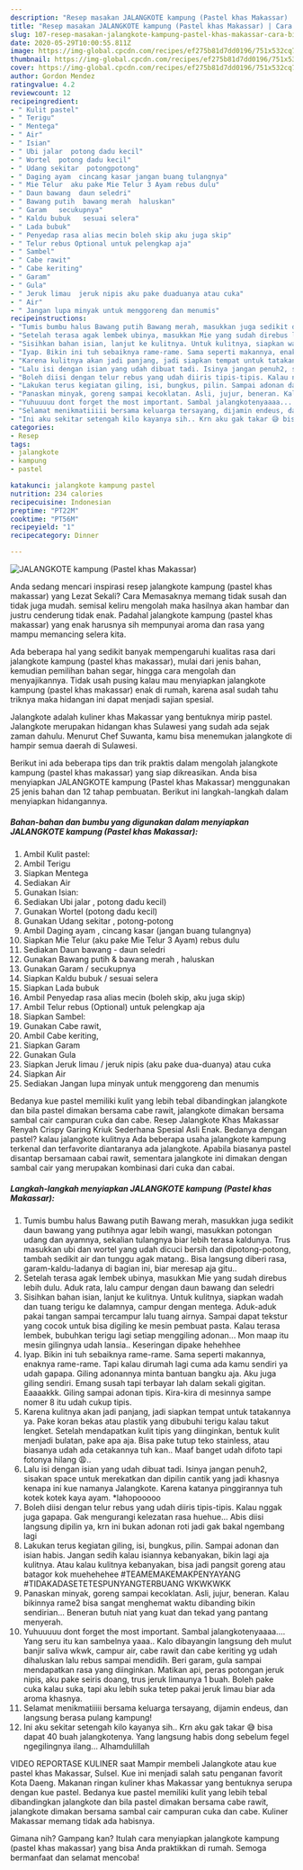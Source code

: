 ```yaml
---
description: "Resep masakan JALANGKOTE kampung (Pastel khas Makassar) | Cara Bikin JALANGKOTE kampung (Pastel khas Makassar) Yang Sempurna"
title: "Resep masakan JALANGKOTE kampung (Pastel khas Makassar) | Cara Bikin JALANGKOTE kampung (Pastel khas Makassar) Yang Sempurna"
slug: 107-resep-masakan-jalangkote-kampung-pastel-khas-makassar-cara-bikin-jalangkote-kampung-pastel-khas-makassar-yang-sempurna
date: 2020-05-29T10:00:55.811Z
image: https://img-global.cpcdn.com/recipes/ef275b81d7dd0196/751x532cq70/jalangkote-kampung-pastel-khas-makassar-foto-resep-utama.jpg
thumbnail: https://img-global.cpcdn.com/recipes/ef275b81d7dd0196/751x532cq70/jalangkote-kampung-pastel-khas-makassar-foto-resep-utama.jpg
cover: https://img-global.cpcdn.com/recipes/ef275b81d7dd0196/751x532cq70/jalangkote-kampung-pastel-khas-makassar-foto-resep-utama.jpg
author: Gordon Mendez
ratingvalue: 4.2
reviewcount: 12
recipeingredient:
- " Kulit pastel"
- " Terigu"
- " Mentega"
- " Air"
- " Isian"
- " Ubi jalar  potong dadu kecil"
- " Wortel  potong dadu kecil"
- " Udang sekitar  potongpotong"
- " Daging ayam  cincang kasar jangan buang tulangnya"
- " Mie Telur  aku pake Mie Telur 3 Ayam rebus dulu"
- " Daun bawang  daun seledri"
- " Bawang putih  bawang merah  haluskan"
- " Garam   secukupnya"
- " Kaldu bubuk   sesuai selera"
- " Lada bubuk"
- " Penyedap rasa alias mecin boleh skip aku juga skip"
- " Telur rebus Optional untuk pelengkap aja"
- " Sambel"
- " Cabe rawit"
- " Cabe keriting"
- " Garam"
- " Gula"
- " Jeruk limau  jeruk nipis aku pake duaduanya atau cuka"
- " Air"
- " Jangan lupa minyak untuk menggoreng dan menumis"
recipeinstructions:
- "Tumis bumbu halus Bawang putih Bawang merah, masukkan juga sedikit daun bawang yang putihnya agar lebih wangi, masukkan potongan udang dan ayamnya, sekalian tulangnya biar lebih terasa kaldunya. Trus masukkan ubi dan wortel yang udah dicuci bersih dan dipotong-potong, tambah sedikit air dan tunggu agak matang.. Bisa langsung diberi rasa, garam-kaldu-ladanya di bagian ini, biar meresap aja gitu.."
- "Setelah terasa agak lembek ubinya, masukkan Mie yang sudah direbus lebih dulu. Aduk rata, lalu campur dengan daun bawang dan seledri"
- "Sisihkan bahan isian, lanjut ke kulitnya. Untuk kulitnya, siapkan wadah dan tuang terigu ke dalamnya, campur dengan mentega. Aduk-aduk pakai tangan sampai tercampur lalu tuang airnya. Sampai dapat tekstur yang cocok untuk bisa digiling ke mesin pembuat pasta. Kalau terasa lembek, bubuhkan terigu lagi setiap menggiling adonan... Mon maap itu mesin gilingnya udah lansia.. Keseringan dipake hehehhee"
- "Iyap. Bikin ini tuh sebaiknya rame-rame. Sama seperti makannya, enaknya rame-rame. Tapi kalau dirumah lagi cuma ada kamu sendiri ya udah gapapa. Giling adonannya minta bantuan bangku aja. Aku juga giling sendiri. Emang susah tapi terbayar lah dalam sekali gigitan. Eaaaakkk. Giling sampai adonan tipis. Kira-kira di mesinnya sampe nomer 8 itu udah cukup tipis."
- "Karena kulitnya akan jadi panjang, jadi siapkan tempat untuk tatakannya ya. Pake koran bekas atau plastik yang dibubuhi terigu kalau takut lengket. Setelah mendapatkan kulit tipis yang diinginkan, bentuk kulit menjadi bulatan, pake apa aja. Bisa pake tutup teko stainless, atau biasanya udah ada cetakannya tuh kan.. Maaf banget udah difoto tapi fotonya hilang 😩.."
- "Lalu isi dengan isian yang udah dibuat tadi. Isinya jangan penuh2, sisakan space untuk merekatkan dan dipilin cantik yang jadi khasnya kenapa ini kue namanya Jalangkote. Karena katanya pinggirannya tuh kotek kotek kaya ayam. *lahopooooo"
- "Boleh diisi dengan telur rebus yang udah diiris tipis-tipis. Kalau nggak juga gapapa. Gak mengurangi kelezatan rasa huehue... Abis diisi langsung dipilin ya, krn ini bukan adonan roti jadi gak bakal ngembang lagi"
- "Lakukan terus kegiatan giling, isi, bungkus, pilin. Sampai adonan dan isian habis. Jangan sedih kalau isiannya kebanyakan, bikin lagi aja kulitnya. Atau kalau kulitnya kebanyakan, bisa jadi pangsit goreng atau batagor kok muehehehee #TEAMEMAKEMAKPENYAYANG #TIDAKADASETETESPUNYANGTERBUANG WKWKWKK"
- "Panaskan minyak, goreng sampai kecoklatan. Asli, jujur, beneran. Kalau bikinnya rame2 bisa sangat menghemat waktu dibanding bikin sendirian... Beneran butuh niat yang kuat dan tekad yang pantang menyerah."
- "Yuhuuuuu dont forget the most important. Sambal jalangkotenyaaaa.... Yang seru itu kan sambelnya yaaa.. Kalo dibayangin langsung deh mulut banjir saliva wkwk, campur air, cabe rawit dan cabe keriting yg udah dihaluskan lalu rebus sampai mendidih. Beri garam, gula sampai mendapatkan rasa yang diinginkan. Matikan api, peras potongan jeruk nipis, aku pake seiris doang, trus jeruk limaunya 1 buah. Boleh pake cuka kalau suka, tapi aku lebih suka tetep pakai jeruk limau biar ada aroma khasnya."
- "Selamat menikmatiiiii bersama keluarga tersayang, dijamin endeus, dan langsung berasa pulang kampung!"
- "Ini aku sekitar setengah kilo kayanya sih.. Krn aku gak takar 😅 bisa dapat 40 buah jalangkotenya. Yang langsung habis dong sebelum fegel ngegilingnya ilang... Alhamdulillah"
categories:
- Resep
tags:
- jalangkote
- kampung
- pastel

katakunci: jalangkote kampung pastel 
nutrition: 234 calories
recipecuisine: Indonesian
preptime: "PT22M"
cooktime: "PT56M"
recipeyield: "1"
recipecategory: Dinner

---
```



![JALANGKOTE kampung (Pastel khas Makassar)](https://img-global.cpcdn.com/recipes/ef275b81d7dd0196/751x532cq70/jalangkote-kampung-pastel-khas-makassar-foto-resep-utama.jpg)

Anda sedang mencari inspirasi resep jalangkote kampung (pastel khas makassar) yang Lezat Sekali? Cara Memasaknya memang tidak susah dan tidak juga mudah. semisal keliru mengolah maka hasilnya akan hambar dan justru cenderung tidak enak. Padahal jalangkote kampung (pastel khas makassar) yang enak harusnya sih mempunyai aroma dan rasa yang mampu memancing selera kita.

Ada beberapa hal yang sedikit banyak mempengaruhi kualitas rasa dari jalangkote kampung (pastel khas makassar), mulai dari jenis bahan, kemudian pemilihan bahan segar, hingga cara mengolah dan menyajikannya. Tidak usah pusing kalau mau menyiapkan jalangkote kampung (pastel khas makassar) enak di rumah, karena asal sudah tahu triknya maka hidangan ini dapat menjadi sajian spesial.

Jalangkote adalah kuliner khas Makassar yang bentuknya mirip pastel. Jalangkote merupakan hidangan khas Sulawesi yang sudah ada sejak zaman dahulu. Menurut Chef Suwanta, kamu bisa menemukan jalangkote di hampir semua daerah di Sulawesi.


Berikut ini ada beberapa tips dan trik praktis dalam mengolah jalangkote kampung (pastel khas makassar) yang siap dikreasikan. Anda bisa menyiapkan JALANGKOTE kampung (Pastel khas Makassar) menggunakan 25 jenis bahan dan 12 tahap pembuatan. Berikut ini langkah-langkah dalam menyiapkan hidangannya.

<!--inarticleads1-->

##### Bahan-bahan dan bumbu yang digunakan dalam menyiapkan JALANGKOTE kampung (Pastel khas Makassar):

1. Ambil  Kulit pastel:
1. Ambil  Terigu
1. Siapkan  Mentega
1. Sediakan  Air
1. Gunakan  Isian:
1. Sediakan  Ubi jalar , potong dadu kecil)
1. Gunakan  Wortel  (potong dadu kecil)
1. Gunakan  Udang sekitar , potong-potong
1. Ambil  Daging ayam , cincang kasar (jangan buang tulangnya)
1. Siapkan  Mie Telur  (aku pake Mie Telur 3 Ayam) rebus dulu
1. Sediakan  Daun bawang - daun seledri
1. Gunakan  Bawang putih &amp; bawang merah , haluskan
1. Gunakan  Garam  / secukupnya
1. Siapkan  Kaldu bubuk  / sesuai selera
1. Siapkan  Lada bubuk
1. Ambil  Penyedap rasa alias mecin (boleh skip, aku juga skip)
1. Ambil  Telur rebus (Optional) untuk pelengkap aja
1. Siapkan  Sambel:
1. Gunakan  Cabe rawit,
1. Ambil  Cabe keriting,
1. Siapkan  Garam
1. Gunakan  Gula
1. Siapkan  Jeruk limau / jeruk nipis (aku pake dua-duanya) atau cuka
1. Siapkan  Air
1. Sediakan  Jangan lupa minyak untuk menggoreng dan menumis


Bedanya kue pastel memiliki kulit yang lebih tebal dibandingkan jalangkote dan bila pastel dimakan bersama cabe rawit, jalangkote dimakan bersama sambal cair campuran cuka dan cabe. Resep Jalangkote Khas Makassar Renyah Crispy Garing Kriuk Sederhana Spesial Asli Enak. Bedanya dengan pastel? kalau jalangkote kulitnya Ada beberapa usaha jalangkote kampung terkenal dan terfavorite diantaranya ada jalangkote. Apabila biasanya pastel disantap bersamaan cabai rawit, sementara jalangkote ini dimakan dengan sambal cair yang merupakan kombinasi dari cuka dan cabai. 

<!--inarticleads2-->

##### Langkah-langkah menyiapkan JALANGKOTE kampung (Pastel khas Makassar):

1. Tumis bumbu halus Bawang putih Bawang merah, masukkan juga sedikit daun bawang yang putihnya agar lebih wangi, masukkan potongan udang dan ayamnya, sekalian tulangnya biar lebih terasa kaldunya. Trus masukkan ubi dan wortel yang udah dicuci bersih dan dipotong-potong, tambah sedikit air dan tunggu agak matang.. Bisa langsung diberi rasa, garam-kaldu-ladanya di bagian ini, biar meresap aja gitu..
1. Setelah terasa agak lembek ubinya, masukkan Mie yang sudah direbus lebih dulu. Aduk rata, lalu campur dengan daun bawang dan seledri
1. Sisihkan bahan isian, lanjut ke kulitnya. Untuk kulitnya, siapkan wadah dan tuang terigu ke dalamnya, campur dengan mentega. Aduk-aduk pakai tangan sampai tercampur lalu tuang airnya. Sampai dapat tekstur yang cocok untuk bisa digiling ke mesin pembuat pasta. Kalau terasa lembek, bubuhkan terigu lagi setiap menggiling adonan... Mon maap itu mesin gilingnya udah lansia.. Keseringan dipake hehehhee
1. Iyap. Bikin ini tuh sebaiknya rame-rame. Sama seperti makannya, enaknya rame-rame. Tapi kalau dirumah lagi cuma ada kamu sendiri ya udah gapapa. Giling adonannya minta bantuan bangku aja. Aku juga giling sendiri. Emang susah tapi terbayar lah dalam sekali gigitan. Eaaaakkk. Giling sampai adonan tipis. Kira-kira di mesinnya sampe nomer 8 itu udah cukup tipis.
1. Karena kulitnya akan jadi panjang, jadi siapkan tempat untuk tatakannya ya. Pake koran bekas atau plastik yang dibubuhi terigu kalau takut lengket. Setelah mendapatkan kulit tipis yang diinginkan, bentuk kulit menjadi bulatan, pake apa aja. Bisa pake tutup teko stainless, atau biasanya udah ada cetakannya tuh kan.. Maaf banget udah difoto tapi fotonya hilang 😩..
1. Lalu isi dengan isian yang udah dibuat tadi. Isinya jangan penuh2, sisakan space untuk merekatkan dan dipilin cantik yang jadi khasnya kenapa ini kue namanya Jalangkote. Karena katanya pinggirannya tuh kotek kotek kaya ayam. *lahopooooo
1. Boleh diisi dengan telur rebus yang udah diiris tipis-tipis. Kalau nggak juga gapapa. Gak mengurangi kelezatan rasa huehue... Abis diisi langsung dipilin ya, krn ini bukan adonan roti jadi gak bakal ngembang lagi
1. Lakukan terus kegiatan giling, isi, bungkus, pilin. Sampai adonan dan isian habis. Jangan sedih kalau isiannya kebanyakan, bikin lagi aja kulitnya. Atau kalau kulitnya kebanyakan, bisa jadi pangsit goreng atau batagor kok muehehehee #TEAMEMAKEMAKPENYAYANG #TIDAKADASETETESPUNYANGTERBUANG WKWKWKK
1. Panaskan minyak, goreng sampai kecoklatan. Asli, jujur, beneran. Kalau bikinnya rame2 bisa sangat menghemat waktu dibanding bikin sendirian... Beneran butuh niat yang kuat dan tekad yang pantang menyerah.
1. Yuhuuuuu dont forget the most important. Sambal jalangkotenyaaaa.... Yang seru itu kan sambelnya yaaa.. Kalo dibayangin langsung deh mulut banjir saliva wkwk, campur air, cabe rawit dan cabe keriting yg udah dihaluskan lalu rebus sampai mendidih. Beri garam, gula sampai mendapatkan rasa yang diinginkan. Matikan api, peras potongan jeruk nipis, aku pake seiris doang, trus jeruk limaunya 1 buah. Boleh pake cuka kalau suka, tapi aku lebih suka tetep pakai jeruk limau biar ada aroma khasnya.
1. Selamat menikmatiiiii bersama keluarga tersayang, dijamin endeus, dan langsung berasa pulang kampung!
1. Ini aku sekitar setengah kilo kayanya sih.. Krn aku gak takar 😅 bisa dapat 40 buah jalangkotenya. Yang langsung habis dong sebelum fegel ngegilingnya ilang... Alhamdulillah


VIDEO REPORTASE KULINER saat Mampir membeli Jalangkote atau kue pastel khas Makassar, Sulsel. Kue ini menjadi salah satu penganan favorit Kota Daeng. Makanan ringan kuliner khas Makassar yang bentuknya serupa dengan kue pastel. Bedanya kue pastel memiliki kulit yang lebih tebal dibandingkan jalangkote dan bila pastel dimakan bersama cabe rawit, jalangkote dimakan bersama sambal cair campuran cuka dan cabe. Kuliner Makassar memang tidak ada habisnya. 

Gimana nih? Gampang kan? Itulah cara menyiapkan jalangkote kampung (pastel khas makassar) yang bisa Anda praktikkan di rumah. Semoga bermanfaat dan selamat mencoba!
